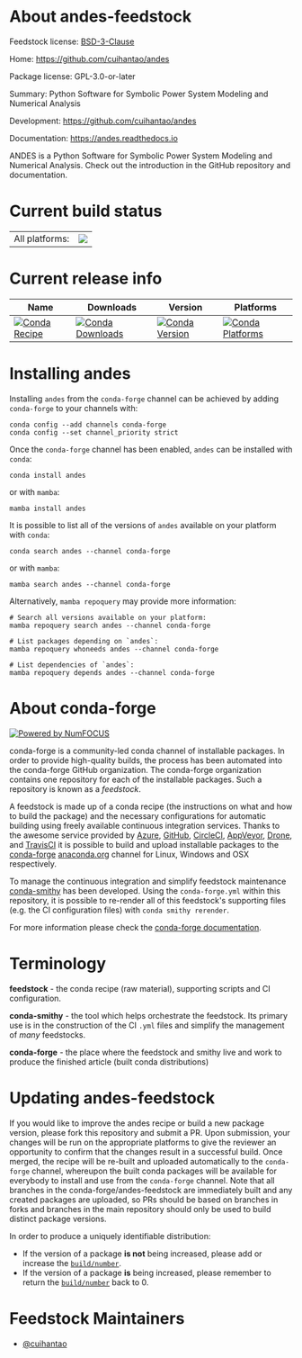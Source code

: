 About andes-feedstock
=====================

Feedstock license: [BSD-3-Clause](https://github.com/conda-forge/andes-feedstock/blob/main/LICENSE.txt)

Home: https://github.com/cuihantao/andes

Package license: GPL-3.0-or-later

Summary: Python Software for Symbolic Power System Modeling and Numerical Analysis

Development: https://github.com/cuihantao/andes

Documentation: https://andes.readthedocs.io

ANDES is a Python Software for Symbolic Power System Modeling and Numerical Analysis.
Check out the introduction in the GitHub repository and documentation.


Current build status
====================


<table><tr><td>All platforms:</td>
    <td>
      <a href="https://dev.azure.com/conda-forge/feedstock-builds/_build/latest?definitionId=6508&branchName=main">
        <img src="https://dev.azure.com/conda-forge/feedstock-builds/_apis/build/status/andes-feedstock?branchName=main">
      </a>
    </td>
  </tr>
</table>

Current release info
====================

| Name | Downloads | Version | Platforms |
| --- | --- | --- | --- |
| [![Conda Recipe](https://img.shields.io/badge/recipe-andes-green.svg)](https://anaconda.org/conda-forge/andes) | [![Conda Downloads](https://img.shields.io/conda/dn/conda-forge/andes.svg)](https://anaconda.org/conda-forge/andes) | [![Conda Version](https://img.shields.io/conda/vn/conda-forge/andes.svg)](https://anaconda.org/conda-forge/andes) | [![Conda Platforms](https://img.shields.io/conda/pn/conda-forge/andes.svg)](https://anaconda.org/conda-forge/andes) |

Installing andes
================

Installing `andes` from the `conda-forge` channel can be achieved by adding `conda-forge` to your channels with:

```
conda config --add channels conda-forge
conda config --set channel_priority strict
```

Once the `conda-forge` channel has been enabled, `andes` can be installed with `conda`:

```
conda install andes
```

or with `mamba`:

```
mamba install andes
```

It is possible to list all of the versions of `andes` available on your platform with `conda`:

```
conda search andes --channel conda-forge
```

or with `mamba`:

```
mamba search andes --channel conda-forge
```

Alternatively, `mamba repoquery` may provide more information:

```
# Search all versions available on your platform:
mamba repoquery search andes --channel conda-forge

# List packages depending on `andes`:
mamba repoquery whoneeds andes --channel conda-forge

# List dependencies of `andes`:
mamba repoquery depends andes --channel conda-forge
```


About conda-forge
=================

[![Powered by
NumFOCUS](https://img.shields.io/badge/powered%20by-NumFOCUS-orange.svg?style=flat&colorA=E1523D&colorB=007D8A)](https://numfocus.org)

conda-forge is a community-led conda channel of installable packages.
In order to provide high-quality builds, the process has been automated into the
conda-forge GitHub organization. The conda-forge organization contains one repository
for each of the installable packages. Such a repository is known as a *feedstock*.

A feedstock is made up of a conda recipe (the instructions on what and how to build
the package) and the necessary configurations for automatic building using freely
available continuous integration services. Thanks to the awesome service provided by
[Azure](https://azure.microsoft.com/en-us/services/devops/), [GitHub](https://github.com/),
[CircleCI](https://circleci.com/), [AppVeyor](https://www.appveyor.com/),
[Drone](https://cloud.drone.io/welcome), and [TravisCI](https://travis-ci.com/)
it is possible to build and upload installable packages to the
[conda-forge](https://anaconda.org/conda-forge) [anaconda.org](https://anaconda.org/)
channel for Linux, Windows and OSX respectively.

To manage the continuous integration and simplify feedstock maintenance
[conda-smithy](https://github.com/conda-forge/conda-smithy) has been developed.
Using the ``conda-forge.yml`` within this repository, it is possible to re-render all of
this feedstock's supporting files (e.g. the CI configuration files) with ``conda smithy rerender``.

For more information please check the [conda-forge documentation](https://conda-forge.org/docs/).

Terminology
===========

**feedstock** - the conda recipe (raw material), supporting scripts and CI configuration.

**conda-smithy** - the tool which helps orchestrate the feedstock.
                   Its primary use is in the construction of the CI ``.yml`` files
                   and simplify the management of *many* feedstocks.

**conda-forge** - the place where the feedstock and smithy live and work to
                  produce the finished article (built conda distributions)


Updating andes-feedstock
========================

If you would like to improve the andes recipe or build a new
package version, please fork this repository and submit a PR. Upon submission,
your changes will be run on the appropriate platforms to give the reviewer an
opportunity to confirm that the changes result in a successful build. Once
merged, the recipe will be re-built and uploaded automatically to the
`conda-forge` channel, whereupon the built conda packages will be available for
everybody to install and use from the `conda-forge` channel.
Note that all branches in the conda-forge/andes-feedstock are
immediately built and any created packages are uploaded, so PRs should be based
on branches in forks and branches in the main repository should only be used to
build distinct package versions.

In order to produce a uniquely identifiable distribution:
 * If the version of a package **is not** being increased, please add or increase
   the [``build/number``](https://docs.conda.io/projects/conda-build/en/latest/resources/define-metadata.html#build-number-and-string).
 * If the version of a package **is** being increased, please remember to return
   the [``build/number``](https://docs.conda.io/projects/conda-build/en/latest/resources/define-metadata.html#build-number-and-string)
   back to 0.

Feedstock Maintainers
=====================

* [@cuihantao](https://github.com/cuihantao/)

